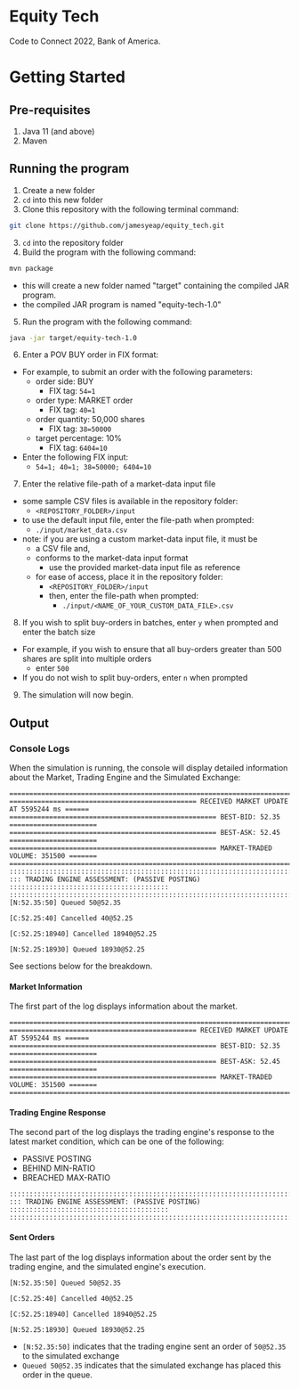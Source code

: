 # Equity Tech
Code to Connect 2022, Bank of America.

# Getting Started
## Pre-requisites
1. Java 11 (and above)
2. Maven

## Running the program 
1. Create a new folder
2. `cd` into this new folder
3. Clone this repository with the following terminal command:
```bash
git clone https://github.com/jamesyeap/equity_tech.git
```
3. `cd` into the repository folder
4. Build the program with the following command:
```bash
mvn package
```
   - this will create a new folder named "target" containing the compiled JAR program.
   - the compiled JAR program is named "equity-tech-1.0"
5. Run the program with the following command:
```bash
java -jar target/equity-tech-1.0
```
6. Enter a POV BUY order in FIX format:
- For example, to submit an order with the following parameters:
  - order side: BUY
    - FIX tag: `54=1`
  - order type: MARKET order
    - FIX tag: `40=1`
  - order quantity: 50,000 shares
    - FIX tag: `38=50000`
  - target percentage: 10%
    - FIX tag: `6404=10`
- Enter the following FIX input:
  - `54=1; 40=1; 38=50000; 6404=10`
7. Enter the relative file-path of a market-data input file
  - some sample CSV files is available in the repository folder:
    - `<REPOSITORY_FOLDER>/input`
  - to use the default input file, enter the file-path when prompted:
      - `./input/market_data.csv`
  - note: if you are using a custom market-data input file, it must be
    - a CSV file and,
    - conforms to the market-data input format
      - use the provided market-data input file as reference
    - for ease of access, place it in the repository folder:
      - `<REPOSITORY_FOLDER>/input`
      - then, enter the file-path when prompted:
        - `./input/<NAME_OF_YOUR_CUSTOM_DATA_FILE>.csv`
8. If you wish to split buy-orders in batches, enter `y` when prompted and enter the batch size
  - For example, if you wish to ensure that all buy-orders greater than 500 shares are split into multiple orders
    - enter `500`
  - If you do not wish to split buy-orders, enter `n` when prompted
9. The simulation will now begin.

## Output
### Console Logs
When the simulation is running, the console will display detailed information about the Market, Trading Engine and the Simulated Exchange:
```
===========================================================================================
=============================================== RECEIVED MARKET UPDATE AT 5595244 ms ======
==================================================== BEST-BID: 52.35 ======================
==================================================== BEST-ASK: 52.45 ======================
==================================================== MARKET-TRADED VOLUME: 351500 =======
===========================================================================================
:::::::::::::::::::::::::::::::::::::::::::::::::::::::::::::::::::::::::::::::::::::::::::
::: TRADING ENGINE ASSESSMENT: (PASSIVE POSTING) ::::::::::::::::::::::::::::::::::::::::
:::::::::::::::::::::::::::::::::::::::::::::::::::::::::::::::::::::::::::::::::::::::::::
[N:52.35:50] Queued 50@52.35

[C:52.25:40] Cancelled 40@52.25

[C:52.25:18940] Cancelled 18940@52.25

[N:52.25:18930] Queued 18930@52.25
```
See sections below for the breakdown.

#### Market Information
The first part of the log displays information about the market.
```
===========================================================================================
=============================================== RECEIVED MARKET UPDATE AT 5595244 ms ======
==================================================== BEST-BID: 52.35 ======================
==================================================== BEST-ASK: 52.45 ======================
==================================================== MARKET-TRADED VOLUME: 351500 =======
===========================================================================================
```

#### Trading Engine Response
The second part of the log displays the trading engine's response to the latest market condition, which can be one of the following:
- PASSIVE POSTING
- BEHIND MIN-RATIO
- BREACHED MAX-RATIO
```
:::::::::::::::::::::::::::::::::::::::::::::::::::::::::::::::::::::::::::::::::::::::::::
::: TRADING ENGINE ASSESSMENT: (PASSIVE POSTING) ::::::::::::::::::::::::::::::::::::::::
:::::::::::::::::::::::::::::::::::::::::::::::::::::::::::::::::::::::::::::::::::::::::::
```

#### Sent Orders
The last part of the log displays information about the order sent by the trading engine, and the simulated engine's execution.
```
[N:52.35:50] Queued 50@52.35

[C:52.25:40] Cancelled 40@52.25

[C:52.25:18940] Cancelled 18940@52.25

[N:52.25:18930] Queued 18930@52.25
```
- `[N:52.35:50]` indicates that the trading engine sent an order of `50@52.35` to the simulated exchange
- `Queued 50@52.35` indicates that the simulated exchange has placed this order in the queue.
